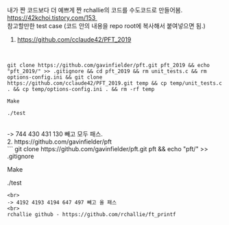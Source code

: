 내가 짠 코드보다 더 예쁘게 짠 rchallie의 코드를 수도코드로 만들어봄. <br>
https://42kchoi.tistory.com/153 
<br>
참고할만한 test case 
(코드 안의 내용을 repo root에 복사해서 붙여넣으면 됨.)
<br>
1. https://github.com/cclaude42/PFT_2019
<br>

```
git clone https://github.com/gavinfielder/pft.git pft_2019 && echo "pft_2019/" >> .gitignore && cd pft_2019 && rm unit_tests.c && rm options-config.ini && git clone https://github.com/cclaude42/PFT_2019.git temp && cp temp/unit_tests.c . && cp temp/options-config.ini . && rm -rf temp

Make

./test
```
<br>
-> 744 430 431 130   빼고 모두 패스.
<br>
2. https://github.com/gavinfielder/pft
<br>
```
git clone https://github.com/gavinfielder/pft.git pft && echo "pft/" >> .gitignore

Make

./test

```
<br>
-> 4192 4193 4194 647 497 빼고 올 패스
<br>
rchallie github - https://github.com/rchallie/ft_printf
